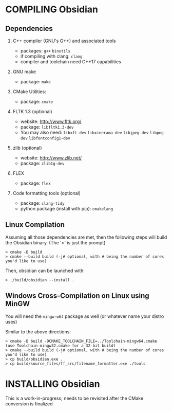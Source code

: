 
# COMPILING Obsidian

## Dependencies

1. C++ compiler (GNU's G++) and associated tools
   * packages: `g++` `binutils`
   * if compiling with clang: `clang`
   * compiler and toolchain need C++17 capabilities

2. GNU make
   * package: `make`
   
3. CMake Utilities:
   * package: `cmake` 

4. FLTK 1.3 (optional)
   * website: http://www.fltk.org/
   * package: `libfltk1.3-dev`
   * You may also need: `libxft-dev` `libxinerama-dev` `libjpeg-dev` `libpng-dev` `libfontconfig1-dev`

5. zlib (optional)
   * website: http://www.zlib.net/
   * package: `zlib1g-dev`

6. FLEX
   * package: `flex`
   
7. Code formatting tools (optional)
   * package: `clang-tidy`
   * python package (install with pip): `cmakelang`

## Linux Compilation

Assuming all those dependencies are met, then the following steps
will build the Obsidian binary. (The '>' is just the prompt)

    > cmake -B build
    > cmake --build build (-j# optional, with # being the number of cores you'd like to use)
    
Then, obsidian can be launched with:

    > ./build/obsidian --install .

## Windows Cross-Compilation on Linux using MinGW

You will need the `mingw-w64` package as well (or whatever name your distro uses)

Similar to the above directions:

    > cmake -B build -DCMAKE_TOOLCHAIN_FILE=../Toolchain-mingw64.cmake (use Toolchain-mingw32.cmake for a 32-bit build)
    > cmake --build build (-j# optional, with # being the number of cores you'd like to use)
    > cp build/obsidian.exe .
    > cp build/source_files/ff_src/filename_formatter.exe ./tools


# INSTALLING Obsidian

This is a work-in-progress; needs to be revisited after the CMake conversion is finalized

